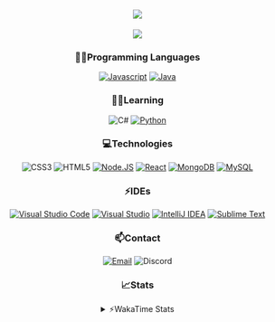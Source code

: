 <div align="center">

<h1 align="center">
  <a href="https://git.io/typing-svg">
    <img src="https://readme-typing-svg.herokuapp.com/?lines=Hello,+There!+👋;This+is+chicho.;CEO+on+Hely+Development....;&center=true&size=25">
  </a>
</h1>
  
<p align="center">
  <img src="https://lanyard.cnrad.dev/api/418087525735858208" />
</p>

### 👨‍💻Programming Languages
  [![Javascript](https://img.shields.io/badge/JavaScript-323330?style=for-the-badge&logo=javascript&logoColor=F7DF1E)](https://www.javascript.com)
  [![Java](https://img.shields.io/badge/Java-ED8B00?style=for-the-badge&logo=java&logoColor=white)](https://www.java.com)
  
### 👨‍💻Learning
  ![C#](https://img.shields.io/badge/C%23-239120?style=for-the-badge&logo=c-sharp&logoColor=white)
  [![Python](https://img.shields.io/badge/Python-FFD43B?style=for-the-badge&logo=python&logoColor=blue)](https://www.python.org)  

### 💻Technologies
  ![CSS3](https://img.shields.io/badge/CSS3-1572B6?style=for-the-badge&logo=css3&logoColor=white)
  ![HTML5](https://img.shields.io/badge/HTML5-E34F26?style=for-the-badge&logo=html5&logoColor=white)
  [![Node.JS](https://img.shields.io/badge/Node.js-339933?style=for-the-badge&logo=nodedotjs&logoColor=white)](https://nodejs.org)
  [![React](https://img.shields.io/badge/React-20232A?style=for-the-badge&logo=react&logoColor=61DAFB)](https://reactjs.org/)
  [![MongoDB](https://img.shields.io/badge/MongoDB-4EA94B?style=for-the-badge&logo=mongodb&logoColor=white)](https://www.mongodb.com)
  [![MySQL](https://img.shields.io/badge/MySQL-005C84?style=for-the-badge&logo=mysql&logoColor=white)](https://www.mysql.com)

### ⚡IDEs
  [![Visual Studio Code](https://img.shields.io/badge/Visual_Studio_Code-0078D4?style=for-the-badge&logo=visual%20studio%20code&logoColor=white)](https://code.visualstudio.com)
  [![Visual Studio](https://img.shields.io/badge/Visual_Studio-5C2D91?style=for-the-badge&logo=visual%20studio&logoColor=white)](https://visualstudio.com)
  [![IntelliJ IDEA](https://img.shields.io/badge/IntelliJIDEA-000000.svg?style=for-the-badge&logo=intellij-idea&logoColor=white)](https://www.jetbrains.com/idea)
  [![Sublime Text](https://img.shields.io/badge/sublime_text-%23575757.svg?&style=for-the-badge&logo=sublime-text&logoColor=important)](https://www.sublimetext.com)
  
### 📫Contact
  [![Email](https://img.shields.io/badge/Email-gastondalla@gmail.com-04619f?style=for-the-badge&logo=gmail&logoColor=white)](mailto:gastondalla@gmail.com)
  ![Discord](https://img.shields.io/badge/Discord-Chicho%234281-5865F2?style=for-the-badge&logo=discord&logoColor=white)
</br>  

### 📈Stats
<details>
    <summary> ⚡WakaTime Stats</summary>
    <br/>

<!--START_SECTION:waka-->
![Code Time](http://img.shields.io/badge/Code%20Time-4%20hrs%2043%20mins-blue)

![Profile Views](http://img.shields.io/badge/Profile%20Views-0-blue)

**🐱 My GitHub Data** 

> 🏆 0 Contributions in the Year 2023
 > 
> 📦 35.3 kB Used in GitHub's Storage 
 > 
> 🚫 Not Opted to Hire
 > 
> 📜 8 Public Repositories 
 > 
> 🔑 5 Private Repositories  
 > 
**I'm a Night 🦉** 

```text
🌞 Morning    5 commits      ░░░░░░░░░░░░░░░░░░░░░░░░░   2.7% 
🌆 Daytime    34 commits     ████░░░░░░░░░░░░░░░░░░░░░   18.38% 
🌃 Evening    92 commits     ████████████░░░░░░░░░░░░░   49.73% 
🌙 Night      54 commits     ███████░░░░░░░░░░░░░░░░░░   29.19%

```
📅 **I'm Most Productive on Tuesday** 

```text
Monday       10 commits     █░░░░░░░░░░░░░░░░░░░░░░░░   5.41% 
Tuesday      43 commits     █████░░░░░░░░░░░░░░░░░░░░   23.24% 
Wednesday    31 commits     ████░░░░░░░░░░░░░░░░░░░░░   16.76% 
Thursday     19 commits     ██░░░░░░░░░░░░░░░░░░░░░░░   10.27% 
Friday       26 commits     ███░░░░░░░░░░░░░░░░░░░░░░   14.05% 
Saturday     31 commits     ████░░░░░░░░░░░░░░░░░░░░░   16.76% 
Sunday       25 commits     ███░░░░░░░░░░░░░░░░░░░░░░   13.51%

```


📊 **This Week I Spent My Time On** 

```text
⌚︎ Time Zone: America/Argentina/Buenos_Aires

💬 Programming Languages: 
No Activity Tracked This Week

🔥 Editors: 
No Activity Tracked This Week

🐱‍💻 Projects: 
No Activity Tracked This Week

💻 Operating System: 
No Activity Tracked This Week

```

**I Mostly Code in Java** 

```text
Java                     6 repos             ████████░░░░░░░░░░░░░░░░░   33.33% 
JavaScript               6 repos             ████████░░░░░░░░░░░░░░░░░   33.33% 
CSS                      2 repos             ██░░░░░░░░░░░░░░░░░░░░░░░   11.11% 
HTML                     1 repo              █░░░░░░░░░░░░░░░░░░░░░░░░   5.56% 
Python                   1 repo              █░░░░░░░░░░░░░░░░░░░░░░░░   5.56%

```



 Last Updated on 09/01/2023 11:12:44 UTC
<!--END_SECTION:waka-->
</details>
